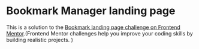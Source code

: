# Bookmark Manager landing page 

This is a solution to the [Bookmark landing page challenge on Frontend Mentor](https://www.frontendmentor.io/challenges/bookmark-landing-page-5d0b588a9edda32581d29158).(Frontend Mentor challenges help you improve your coding skills by building realistic projects. )

